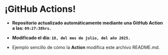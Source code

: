 # ¡GitHub Actions!
* **Repositorio actualizado automáticamente mediante una GitHub Action a las: `09:27:38hrs.`**
* **Modificado el día: `18, del mes de julio, del año 2025.`**

* Ejemplo sencillo de cómo la **Action** modifica este archivo README.md.
